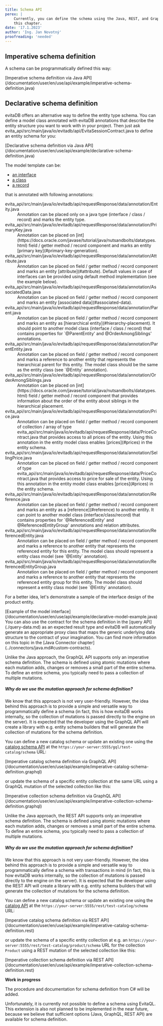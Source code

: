 ```yaml
---
title: Schema API
perex: |
    Currently, you can define the schema using the Java, REST, and GraphQL APIs. All three approaches are covered in 
    this chapter.
date: '17.1.2023'
author: 'Ing. Jan Novotný'
proofreading: 'needed'
---
```


<LanguageSpecific to="java">

## Imperative schema definition

A schema can be programmatically defined this way:

<SourceCodeTabs requires="/documentation/user/en/get-started/example/complete-startup.java,/documentation/user/en/get-started/example/define-test-catalog.java" langSpecificTabOnly>
[Imperative schema definition via Java API](/documentation/user/en/use/api/example/imperative-schema-definition.java)
</SourceCodeTabs>

## Declarative schema definition

evitaDB offers an alternative way to define the entity type schema. You can define a model class annotated with evitaDB
annotations that describe the entity structure you want to work with in your project. Then just ask
<SourceClass>evita_api/src/main/java/io/evitadb/api/EvitaSessionContract.java</SourceClass> to define an entity schema
for you:

<SourceCodeTabs requires="/documentation/user/en/use/api/example/declarative-model-example.java,/documentation/user/en/get-started/example/define-test-catalog.java">
[Declarative schema definition via Java API](/documentation/user/en/use/api/example/declarative-schema-definition.java)
</SourceCodeTabs>

The model template can be:

- [an interface](https://www.baeldung.com/java-interfaces)
- [a class](https://www.baeldung.com/java-pojo-class)
- [a record](https://www.baeldung.com/java-record-keyword)

that is annotated with following annotations:

<dl>
    <dt><SourceClass>evita_api/src/main/java/io/evitadb/api/requestResponse/data/annotation/Entity.java</SourceClass></dt>
    <dd>
        Annotation can be placed only on a java type (interface / class / record) and marks the entity type.
    </dd>
    <dt><SourceClass>evita_api/src/main/java/io/evitadb/api/requestResponse/data/annotation/PrimaryKey.java</SourceClass></dt>
    <dd>
        Annotation can be placed on [int](https://docs.oracle.com/javase/tutorial/java/nutsandbolts/datatypes.html) 
        field / getter method / record component and marks an entity [primary key](#primary-key-generation).
    </dd>
    <dt><SourceClass>evita_api/src/main/java/io/evitadb/api/requestResponse/data/annotation/Attribute.java</SourceClass></dt>
    <dd>
        Annotation can be placed on field / getter method / record component and marks an entity [attribute](#attribute).
        Default values in case of interfaces can be provided using default method implementation (see the example 
        below).
    </dd>
    <dt><SourceClass>evita_api/src/main/java/io/evitadb/api/requestResponse/data/annotation/AssociatedData.java</SourceClass></dt>
    <dd>
        Annotation can be placed on field / getter method / record component and marks an entity 
        [associated data](#associated-data).
    </dd>
    <dt><SourceClass>evita_api/src/main/java/io/evitadb/api/requestResponse/data/annotation/Parent.java</SourceClass></dt>
    <dd>
        Annotation can be placed on field / getter method / record component and marks an entity as 
        [hierarchical entity](#hierarchy-placement). It should point to another model class (interface / class / record) 
        that contains properties for `@ParentEntity' and @OrderAmongSiblings' annotations.
    </dd>
    <dt><SourceClass>evita_api/src/main/java/io/evitadb/api/requestResponse/data/annotation/ParentEntity.java</SourceClass></dt>
    <dd>
        Annotation can be placed on field / getter method / record component and marks a reference to another entity 
        that represents the hierarchical parent for this entity. The model class should be the same as the entity class 
        (see `@Entity` annotation).
    </dd>
    <dt><SourceClass>evita_api/src/main/java/io/evitadb/api/requestResponse/data/annotation/OrderAmongSiblings.java</SourceClass></dt>
    <dd>
        Annotation can be placed on [int](https://docs.oracle.com/javase/tutorial/java/nutsandbolts/datatypes.html) 
        field / getter method / record component that provides information about the order of the entity about
        siblings in the hierarchical placement.
    </dd>
    <dt><SourceClass>evita_api/src/main/java/io/evitadb/api/requestResponse/data/annotation/Price.java</SourceClass></dt>
    <dd>
        Annotation can be placed on field / getter method / record component of collection / array of type
        <SourceClass>evita_api/src/main/java/io/evitadb/api/requestResponse/data/PriceContract.java</SourceClass>
        that provides access to all prices of the entity. Using this annotation in the entity model class enables 
        [prices](#prices) in the entity schema.
    </dd>
    <dt><SourceClass>evita_api/src/main/java/io/evitadb/api/requestResponse/data/annotation/SellingPrice.java</SourceClass></dt>
    <dd>
        Annotation can be placed on field / getter method / record component of type 
        <SourceClass>evita_api/src/main/java/io/evitadb/api/requestResponse/data/PriceContract.java</SourceClass> 
        that provides access to price for sale of the entity. Using this annotation in the entity model class enables 
        [prices](#prices) in the entity schema.
    </dd>
    <dt><SourceClass>evita_api/src/main/java/io/evitadb/api/requestResponse/data/annotation/Reference.java</SourceClass></dt>
    <dd>
        Annotation can be placed on field / getter method / record component and marks an entity as a 
        [reference](#reference) to another entity. It can point to another model class (interface/class/record) 
        that contains properties for `@ReferencedEntity' and @ReferencedEntityGroup' annotations and relation
        attributes.
    </dd>
    <dt><SourceClass>evita_api/src/main/java/io/evitadb/api/requestResponse/data/annotation/ReferencedEntity.java</SourceClass></dt>
    <dd>
        Annotation can be placed on field / getter method / record component and marks a reference to another entity 
        that represents the referenced entity for this entity. The model class should represent a entity class model 
        (see `@Entity` annotation).
    </dd>
    <dt><SourceClass>evita_api/src/main/java/io/evitadb/api/requestResponse/data/annotation/ReferencedEntityGroup.java</SourceClass></dt>
    <dd>
        Annotation can be placed on field / getter method / record component and marks a reference to another entity 
        that represents the referenced entity group for this entity. The model class should represent a entity class 
        model (see `@Entity` annotation).
    </dd>
</dl>

For a better idea, let's demonstrate a sample of the interface design of the product entity.

<SourceCodeTabs requires="/documentation/user/en/get-started/example/complete-startup.java">
[Example of the model interface](/documentation/user/en/use/api/example/declarative-model-example.java)
</SourceCodeTabs>

<Note type="info">
You can also use the contract for the schema definition in the [query API](./query-data.md) as an expected result type
and evitaDB will automatically generate an appropriate proxy class that maps the generic underlying data structure 
to the contract of your imagination. You can find more information on this topic in 
the [Java Connector chapter](../connectors/java.md#custom-contracts). 
</Note>

</LanguageSpecific>

<LanguageSpecific to="graphql">

Unlike the Java approach, the GraphQL API supports only an imperative schema definition. The schema is defined using
atomic mutations where each mutation adds, changes or removes a small part of the entire schema. To define an entire schema,
you typically need to pass a collection of multiple mutations. 

<Note type="question">

<NoteTitle toggles="true">

##### Why do we use the mutation approach for schema definition?
</NoteTitle>

We know that this approach is not very user-friendly. However, the idea behind this approach is to provide a simple and versatile
way to programmatically define a schema (in fact, this is how evitaDB works internally, 
so the collection of mutations is passed directly to the engine on the server). It is expected that the developer 
using the GraphQL API will create a library with e.g. entity schema builders that will generate the collection of mutations for 
the schema definition.

</Note>

You can define a new catalog schema or update an existing one using the 
[catalog schema API](/documentation/user/en/use/connectors/graphql.md#graphql-api-instances)
at the `https://your-server:5555/gql/test-catalog/schema` URL:

<SourceCodeTabs requires="ignoreTest,/documentation/user/en/get-started/example/complete-startup.java,/documentation/user/en/get-started/example/define-test-catalog.java" langSpecificTabOnly>
[Imperative catalog schema definition via GraphQL API](/documentation/user/en/use/api/example/imperative-catalog-schema-definition.graphql)
</SourceCodeTabs>

or update the schema of a specific entity collection at the same URL using a GraphQL mutation of the selected collection like this:

<SourceCodeTabs requires="ignoreTest,/documentation/user/en/get-started/example/complete-startup.java,/documentation/user/en/get-started/example/define-test-catalog.java" langSpecificTabOnly>
[Imperative collection schema definition via GraphQL API](/documentation/user/en/use/api/example/imperative-collection-schema-definition.graphql)
</SourceCodeTabs>

</LanguageSpecific>

<LanguageSpecific to="rest">

Unlike the Java approach, the REST API supports only an imperative schema definition. The schema is defined using
atomic mutations where each mutation adds, changes or removes a small part of the entire schema. To define an entire schema,
you typically need to pass a collection of multiple mutations.

<Note type="question">

<NoteTitle toggles="true">

##### Why do we use the mutation approach for schema definition?
</NoteTitle>

We know that this approach is not very user-friendly. However, the idea behind this approach is to provide a simple and versatile
way to programmatically define a schema with transactions in mind (in fact, this is how evitaDB works internally,
so the collection of mutations is passed directly to the engine on the server). It is expected that the developer
using the REST API will create a library with e.g. entity schema builders that will generate the collection of mutations for
the schema definition.

</Note>

You can define a new catalog schema or update an existing one using the
[catalog API](/documentation/user/en/use/connectors/rest.md#rest-api-instances)
at the `https://your-server:5555/rest/test-catalog/schema` URL:

<SourceCodeTabs requires="ignoreTest,/documentation/user/en/get-started/example/complete-startup.java,/documentation/user/en/get-started/example/define-test-catalog.java" langSpecificTabOnly>
[Imperative catalog schema definition via REST API](/documentation/user/en/use/api/example/imperative-catalog-schema-definition.rest)
</SourceCodeTabs>

or update the schema of a specific entity collection at e.g. an `https://your-server:5555/rest/test-catalog/product/schema` URL 
for the collection `Product` using a REST mutation of the selected collection like this:

<SourceCodeTabs requires="ignoreTest,/documentation/user/en/get-started/example/complete-startup.java,/documentation/user/en/get-started/example/define-test-catalog.java" langSpecificTabOnly>
[Imperative collection schema definition via REST API](/documentation/user/en/use/api/example/imperative-collection-schema-definition.rest)
</SourceCodeTabs>

</LanguageSpecific>

<LanguageSpecific to="csharp">

**Work in progress**

The procedure and documentation for schema definition from C# will be added.

</LanguageSpecific>

<LanguageSpecific to="evitaql">
Unfortunately, it is currently not possible to define a schema using EvitaQL. This extension is also not planned to be
implemented in the near future, because we believe that sufficient options (Java, GraphQL, REST API) are available 
for schema definition.
</LanguageSpecific>